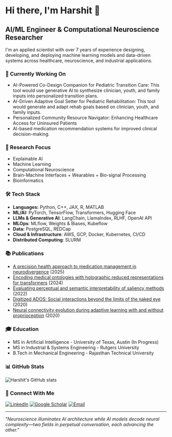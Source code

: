 # Hi there, I'm Harshit 👋

## AI/ML Engineer & Computational Neuroscience Researcher

I'm an applied scientist with over 7 years of experience designing, developing, and deploying machine learning models and data-driven systems across healthcare, neuroscience, and industrial applications.

### 🔭 Currently Working On
- AI-Powered Co-Design Companion for Pediatric Transition Care: This tool would use generative AI to synthesize clinician, youth, and family inputs into personalized transition plans. 
- AI-Driven Adaptive Goal Setter for Pediatric Rehabilitation: This tool would generate and adapt rehab goals based on clinician, youth, and family inputs.
- Personalized Community Resource Navigator: Enhancing Healthcare Access for Uninsured Patients
- AI-based medication recommendation systems for improved clinical decision-making.

### 🧠 Research Focus
- Explainable AI
- Machine Learning
- Computational Neuroscience
- Brain-Machine Interfaces + Wearables + Bio-signal Processing
- Bioinformatics

### 🛠️ Tech Stack
- **Languages:** Python, C++, JAX, R, MATLAB
- **ML/AI:** PyTorch, TensorFlow, Transformers, Hugging Face
- **LLMs & Generative AI**: LangChain, LlamaIndex, RLHF, OpenAI API
- **MLOps**: MLflow, Weights & Biases, Kubeflow
- **Data:** PostgreSQL, REDCap
- **Cloud & Infrastructure**: AWS, GCP, Docker, Kubernetes, CI/CD
- **Distributed Computing**: SLURM

### 📚 Publications
- [A precision health approach to medication management in neurodivergence](https://www.medrxiv.org/content/10.1101/2025.03.12.25323683v1) (2025)
- [Encoding medical ontologies with holographic reduced representations for transformers](https://openreview.net/forum?id=LN4zA2D8vd) (2024)
- [Evaluating perceptual and semantic interpretability of saliency methods](https://doi.org/10.1002/ail2.77) (2022)
- [Digitized ADOS: Social interactions beyond the limits of the naked eye](https://doi.org/10.3390/jpm10040159) (2020)
- [Neural connectivity evolution during adaptive learning with and without proprioception](https://doi.org/10.1145/3401956.3404232) (2020)

### 🎓 Education
- MS in Artificial Intelligence - University of Texas, Austin (In Progress)
- MS in Industrial & Systems Engineering - Rutgers University
- B.Tech in Mechanical Engineering - Rajasthan Technical University

### 📊 GitHub Stats
![Harshit's GitHub stats](https://github-readme-stats.vercel.app/api?username=hbk008&show_icons=true&theme=radical)

### 🔗 Connect With Me
[![LinkedIn](https://img.shields.io/badge/LinkedIn-0077B5?style=for-the-badge&logo=linkedin&logoColor=white)](https://www.linkedin.com/in/hbk007/)
[![Google Scholar](https://img.shields.io/badge/Google_Scholar-4285F4?style=for-the-badge&logo=google-scholar&logoColor=white)](https://scholar.google.ca/citations?user=QxgwOOcAAAAJ&hl=en&oi=ao)
[![Email](https://img.shields.io/badge/Email-D14836?style=for-the-badge&logo=gmail&logoColor=white)](mailto:harshitbokadia@gmail.com)

---

*"Neuroscience illuminates AI architecture while AI models decode neural complexity—two fields in perpetual conversation, each advancing the other."*
